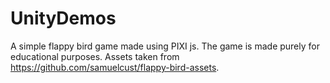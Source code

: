 # UnityDemos
A simple flappy bird game made using PIXI js. The game is made purely for educational purposes. Assets taken from https://github.com/samuelcust/flappy-bird-assets.
